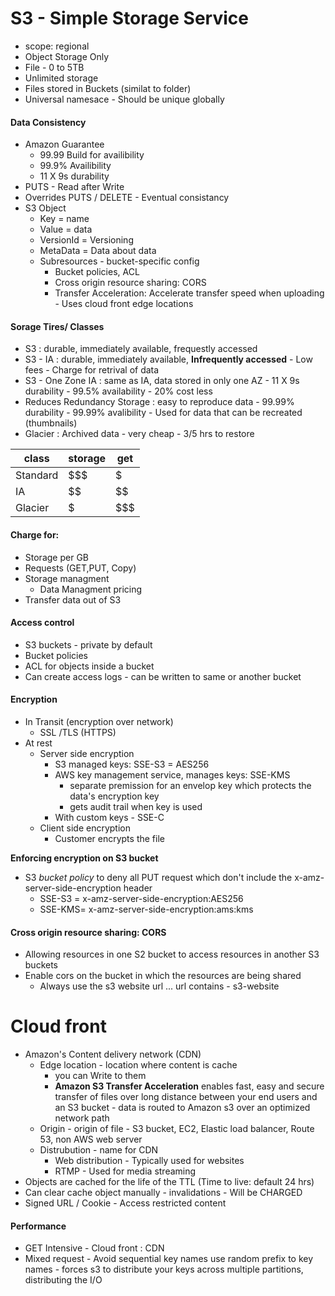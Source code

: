 # S3 - Simple Storage Service
- scope: regional
- Object Storage Only
- File - 0 to 5TB
- Unlimited storage
- Files stored in Buckets (similat to folder)
- Universal namesace - Should be unique globally

#### Data Consistency
- Amazon Guarantee
	- 99.99 Build for availibility
	- 99.9% Availibility
	- 11 X 9s durability
- PUTS - Read after Write
- Overrides PUTS  / DELETE - Eventual consistancy
- S3 Object
	- Key = name
	- Value = data
	- VersionId = Versioning
	- MetaData = Data about data
	- Subresources - bucket-specific config
		- Bucket policies, ACL
		- Cross origin resource sharing: CORS
		- Transfer Acceleration: Accelerate transfer speed when uploading - Uses cloud front edge locations
	
#### Sorage Tires/ Classes
- S3 : durable, immediately available, frequestly accessed
- S3 - IA : durable, immediately available, **Infrequently accessed**
		- Low fees
		- Charge for retrival of data
- S3 - One Zone IA : same as IA, data stored in only one AZ
		- 11 X 9s durability
		- 99.5% availability
		- 20% cost less
- Reduces Redundancy Storage : easy to reproduce data
		- 99.99% durability
		- 99.99% avalibility
		- Used for data that can be recreated (thumbnails)
- Glacier : Archived data
		- very cheap
		- 3/5 hrs to restore
		
class | storage | get
--- | --- | ---
Standard | $$$ | $
IA | $$ | $$
Glacier | $ | $$$

#### Charge for:
- Storage per GB
- Requests (GET,PUT, Copy)
- Storage managment
	- Data Managment pricing
- Transfer data out of S3

#### Access control
- S3 buckets - private by default
- Bucket policies
- ACL for objects inside a bucket
- Can create access logs - can be written to same or another bucket

#### Encryption
- In Transit (encryption over network)
	- SSL /TLS (HTTPS)
- At rest
	- Server side encryption
		- S3 managed keys: SSE-S3 = AES256
		- AWS key management service, manages keys: SSE-KMS
			- separate premission for an envelop key which protects the data's encryption key
			- gets audit trail when key is used
		- With custom keys - SSE-C	
	- Client side encryption
	 	- Customer encrypts the file

**Enforcing encryption on S3 bucket**

- S3 *bucket policy* to deny all PUT request which don't include the x-amz-server-side-encryption header 
	- SSE-S3 = x-amz-server-side-encryption:AES256
	- SSE-KMS= x-amz-server-side-encryption:ams:kms

#### Cross origin resource sharing: CORS
- Allowing resources in one S2 bucket to access resources in another S3 buckets
- Enable cors on the bucket in which the resources are being shared
	- Always use the s3 website url 
		... url contains - s3-website

# Cloud front
- Amazon's Content delivery network (CDN)	
	- Edge location - location where content is cache
		- you can Write to them
		- **Amazon S3 Transfer Acceleration** enables fast, easy and secure transfer of files over long distance between your end users and an S3 bucket - data is routed to Amazon s3 over an optimized network path
	- Origin - origin of file - S3 bucket, EC2, Elastic load balancer, Route 53, non AWS web server
	- Distrubution - name for CDN
		- Web distribution - Typically used for websites
		- RTMP - Used for media streaming
- Objects are cached for the life of the TTL (Time to live: default 24 hrs)
- Can clear cache object manually - invalidations - Will be CHARGED
- Signed URL / Cookie - Access restricted content	

#### Performance
- GET Intensive - Cloud front : CDN
- Mixed request - Avoid sequential key names use random prefix to key names - forces s3 to distribute your keys across multiple partitions, distributing the I/O 
